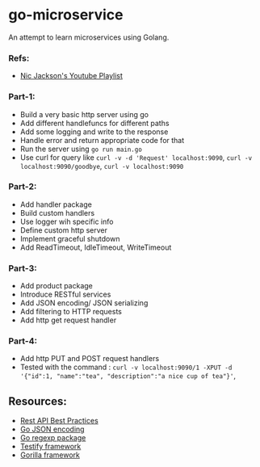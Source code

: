 # go-microservice
An attempt to learn microservices using Golang. 

### Refs:
- [Nic Jackson's Youtube Playlist](https://www.youtube.com/playlist?list=PLmD8u-IFdreyh6EUfevBcbiuCKzFk0EW_)


### Part-1:
- Build a very basic http server using go
- Add different handlefuncs for different paths
- Add some logging and write to the response
- Handle error and return appropriate code for that 
- Run the server using `go run main.go`
- Use curl for query like `curl -v -d 'Request' localhost:9090`, `curl -v localhost:9090/goodbye`, `curl -v localhost:9090`

### Part-2:
- Add handler package
- Build custom handlers
- Use logger wih specific info
- Define custom http server
- Implement graceful shutdown
- Add ReadTimeout, IdleTimeout, WriteTimeout

### Part-3:
- Add product package
- Introduce RESTful services
- Add JSON encoding/ JSON serializing
- Add filtering to HTTP requests
- Add http get request handler

### Part-4:
- Add http PUT and POST request handlers
- Tested with the command : `curl -v localhost:9090/1 -XPUT -d '{"id":1, "name":"tea", "description":"a nice cup of tea"}'`, 


## Resources:
- [Rest API Best Practices](https://docs.microsoft.com/en-us/azure/architecture/best-practices/api-design)
- [Go JSON encoding](https://pkg.go.dev/encoding/json)
- [Go regexp package](https://pkg.go.dev/regexp)
- [Testify framework](https://github.com/stretchr/testify)
- [Gorilla framework](https://www.gorillatoolkit.org/)
